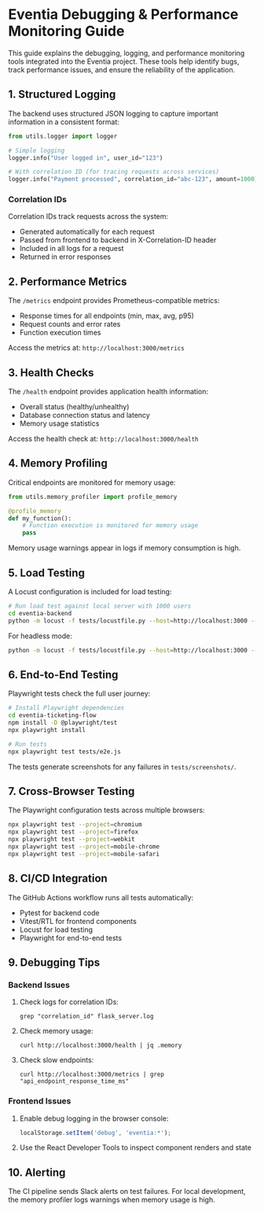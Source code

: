 # Eventia Debugging & Performance Monitoring Guide

This guide explains the debugging, logging, and performance monitoring tools integrated into the Eventia project. These tools help identify bugs, track performance issues, and ensure the reliability of the application.

## 1. Structured Logging

The backend uses structured JSON logging to capture important information in a consistent format:

```python
from utils.logger import logger

# Simple logging
logger.info("User logged in", user_id="123")

# With correlation ID (for tracing requests across services)
logger.info("Payment processed", correlation_id="abc-123", amount=1000)
```

### Correlation IDs

Correlation IDs track requests across the system:

- Generated automatically for each request
- Passed from frontend to backend in X-Correlation-ID header
- Included in all logs for a request
- Returned in error responses

## 2. Performance Metrics

The `/metrics` endpoint provides Prometheus-compatible metrics:

- Response times for all endpoints (min, max, avg, p95)
- Request counts and error rates
- Function execution times

Access the metrics at: `http://localhost:3000/metrics`

## 3. Health Checks

The `/health` endpoint provides application health information:

- Overall status (healthy/unhealthy)
- Database connection status and latency
- Memory usage statistics

Access the health check at: `http://localhost:3000/health`

## 4. Memory Profiling

Critical endpoints are monitored for memory usage:

```python
from utils.memory_profiler import profile_memory

@profile_memory
def my_function():
    # Function execution is monitored for memory usage
    pass
```

Memory usage warnings appear in logs if memory consumption is high.

## 5. Load Testing

A Locust configuration is included for load testing:

```bash
# Run load test against local server with 1000 users
cd eventia-backend
python -m locust -f tests/locustfile.py --host=http://localhost:3000 --users=1000 --spawn-rate=10
```

For headless mode:

```bash
python -m locust -f tests/locustfile.py --host=http://localhost:3000 --users=1000 --spawn-rate=10 --run-time=5m --headless --html=locust-report.html
```

## 6. End-to-End Testing

Playwright tests check the full user journey:

```bash
# Install Playwright dependencies
cd eventia-ticketing-flow
npm install -D @playwright/test
npx playwright install

# Run tests
npx playwright test tests/e2e.js
```

The tests generate screenshots for any failures in `tests/screenshots/`.

## 7. Cross-Browser Testing

The Playwright configuration tests across multiple browsers:

```bash
npx playwright test --project=chromium
npx playwright test --project=firefox
npx playwright test --project=webkit
npx playwright test --project=mobile-chrome
npx playwright test --project=mobile-safari
```

## 8. CI/CD Integration

The GitHub Actions workflow runs all tests automatically:

- Pytest for backend code
- Vitest/RTL for frontend components
- Locust for load testing
- Playwright for end-to-end tests

## 9. Debugging Tips

### Backend Issues

1. Check logs for correlation IDs:
   ```
   grep "correlation_id" flask_server.log
   ```

2. Check memory usage:
   ```
   curl http://localhost:3000/health | jq .memory
   ```

3. Check slow endpoints:
   ```
   curl http://localhost:3000/metrics | grep "api_endpoint_response_time_ms"
   ```

### Frontend Issues

1. Enable debug logging in the browser console:
   ```javascript
   localStorage.setItem('debug', 'eventia:*');
   ```

2. Use the React Developer Tools to inspect component renders and state

## 10. Alerting

The CI pipeline sends Slack alerts on test failures. For local development, the memory profiler logs warnings when memory usage is high. 